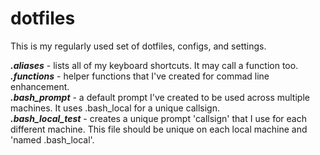 # dotfiles
This is my regularly used set of dotfiles, configs, and settings.

***.aliases*** - lists all of my keyboard shortcuts.  It may call a function too.   
***.functions*** - helper functions that I've created for commad line enhancement.   
***.bash_prompt*** - a default prompt I've created to be used across multiple machines.  It uses .bash_local for a unique callsign.   
***.bash_local_test*** - creates a unique prompt 'callsign' that I use for each different machine.  This file should be unique on each local machine and 'named .bash_local'.   
